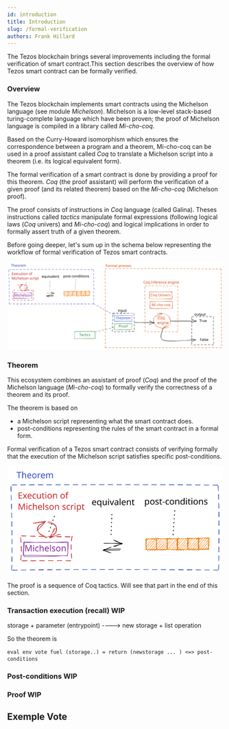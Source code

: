```yaml
---
id: introduction
title: Introduction
slug: /formal-verification
authors: Frank Hillard
---
```



The Tezos blockchain brings several improvements including the formal verification of smart contract.This section describes the overview of how Tezos smart contract can be formally verified.

### Overview

The Tezos blockchain implements smart contracts using the Michelson language (see module _Michelson_). Michelson is a low-level stack-based turing-complete language which have been proven; the proof of Michelson language is compiled in a library called *Mi-cho-coq*. 

Based on the Curry-Howard isomorphism which ensures the correspondence between a program and a theorem, Mi-cho-coq can be used in a proof assistant called *Coq* to translate a Michelson script into a theorem (i.e. its logical equivalent form). 

The formal verification of a smart contract is done by providing a proof for this theorem. *Coq* (the proof assistant) will perform the verification of a given proof (and its related theorem) based on the *Mi-cho-coq* (Michelson proof).

The proof consists of instructions in _Coq_ language (called Galina). Theses instructions called _tactics_ manipulate formal expressions (following logical laws (_Coq_ univers) and _Mi-cho-coq_) and logical implications in order to formally assert truth of a given theorem.

Before going deeper, let's sum up in the schema below representing the workflow of formal verification of Tezos smart contracts.

![](../../static/img/formal-verification/FormalVerification_overview.svg)

### Theorem

This ecosystem combines an assistant of proof (*Coq*) and the proof of the Michelson language (*Mi-cho-coq*) to formally verify the correctness of a theorem and its proof.

The theorem is based on 
- a Michelson script representing what the smart contract does.
- post-conditions representing the rules of the smart contract in a formal form.

Formal verification of a Tezos smart contract consists of verifying formally that the execution of the Michelson script satisfies specific post-conditions.

![](../../static/img/formal-verification/FormalVerification_theorem.svg)

The proof is a sequence of Coq tactics. Will see that part in the end of this section.

### Transaction execution (recall) WIP

storage + parameter (entrypoint) ----> new storage + list operation

So the theorem is

```
eval env vote fuel (storage..) = return (newstorage ... ) <=> post-conditions
```

### Post-conditions WIP

### Proof WIP


## Exemple Vote



